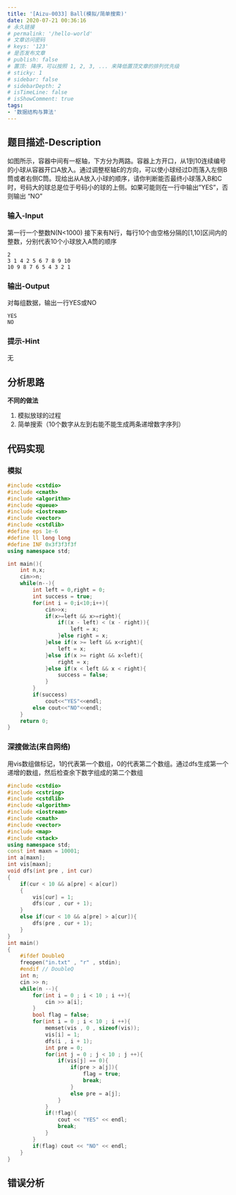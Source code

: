 ```yaml
---
title: '[Aizu-0033] Ball(模拟/简单搜索)'
date: 2020-07-21 00:36:16
# 永久链接
# permalink: '/hello-world'
# 文章访问密码
# keys: '123'
# 是否发布文章
# publish: false
# 置顶: 降序，可以按照 1, 2, 3, ... 来降低置顶文章的排列优先级
# sticky: 1
# sidebar: false
# sidebarDepth: 2
# isTimeLine: false
# isShowComment: true
tags:
- '数据结构与算法'
---
```


## **题目描述-Description**
如图所示，容器中间有一枢轴，下方分为两路。容器上方开口，从1到10连续编号的小球从容器开口A放入。通过调整枢轴E的方向，可以使小球经过D而落入左侧B筒或者右侧C筒。现给出从A放入小球的顺序，请你判断能否最终小球落入B和C时，号码大的球总是位于号码小的球的上侧。如果可能则在一行中输出”YES”，否则输出 “NO”
### **输入-Input**
第一行一个整数N(N<1000)
接下来有N行，每行10个由空格分隔的[1,10]区间内的整数，分别代表10个小球放入A筒的顺序
```
2
3 1 4 2 5 6 7 8 9 10
10 9 8 7 6 5 4 3 2 1
```
### **输出-Output**
对每组数据，输出一行YES或NO
```
YES
NO
```
### **提示-Hint**
无
## **分析思路**
**不同的做法**
1. 模拟放球的过程
2. 简单搜索（10个数字从左到右能不能生成两条递增数字序列）
## **代码实现**
### 模拟
```cpp
#include <cstdio>
#include <cmath>
#include <algorithm>
#include <queue>
#include <iostream>
#include <vector>
#include <cstdlib>
#define eps 1e-6
#define ll long long
#define INF 0x3f3f3f3f
using namespace std;

int main(){
    int n,x;
    cin>>n;
    while(n--){
        int left = 0,right = 0;
        int success = true;
        for(int i = 0;i<10;i++){
            cin>>x;
            if(x>=left && x>=right){
                if((x - left) < (x - right)){
                    left = x;
                }else right = x;
            }else if(x >= left && x<right){
                left = x;
            }else if(x >= right && x<left){
                right = x;
            }else if(x < left && x < right){
                success = false;
            }
        }
        if(success)
            cout<<"YES"<<endl;
        else cout<<"NO"<<endl;
    }
    return 0;
}
```
### 深搜做法(来自网络)
用vis数组做标记，1的代表第一个数组，0的代表第二个数组。通过dfs生成第一个递增的数组，然后检查余下数字组成的第二个数组
```cpp
#include <cstdio>
#include <cstring>
#include <cstdlib>
#include <algorithm>
#include <iostream>
#include <cmath>
#include <vector>
#include <map>
#include <stack>
using namespace std;
const int maxn = 10001;
int a[maxn];
int vis[maxn];
void dfs(int pre , int cur)
{
    if(cur < 10 && a[pre] < a[cur])
    {
        vis[cur] = 1;
        dfs(cur , cur + 1);
    }
    else if(cur < 10 && a[pre] > a[cur]){
        dfs(pre , cur + 1);
    }
}
int main()
{
    #ifdef DoubleQ
    freopen("in.txt" , "r" , stdin);
    #endif // DoubleQ
    int n;
    cin >> n;
    while(n --){
        for(int i = 0 ; i < 10 ; i ++){
            cin >> a[i];
        }
        bool flag = false;
        for(int i = 0 ; i < 10 ; i ++){
            memset(vis , 0 , sizeof(vis));
            vis[i] = 1;
            dfs(i , i + 1);
            int pre = 0;
            for(int j = 0 ; j < 10 ; j ++){
                if(vis[j] == 0){
                    if(pre > a[j]){
                        flag = true;
                        break;
                    }
                    else pre = a[j];
                }
            }
            if(!flag){
                cout << "YES" << endl;
                break;
            }
        }
        if(flag) cout << "NO" << endl;
    }
}
```
## **错误分析**
